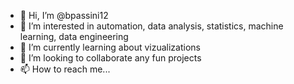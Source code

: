 - 👋 Hi, I’m @bpassini12
- 👀 I’m interested in automation, data analysis, statistics, machine learning, data engineering
- 🌱 I’m currently learning about vizualizations
- 💞️ I’m looking to collaborate any fun projects
- 📫 How to reach me...

<!---
bpassini12/bpassini12 is a ✨ special ✨ repository because its `README.md` (this file) appears on your GitHub profile.
You can click the Preview link to take a look at your changes.
--->
